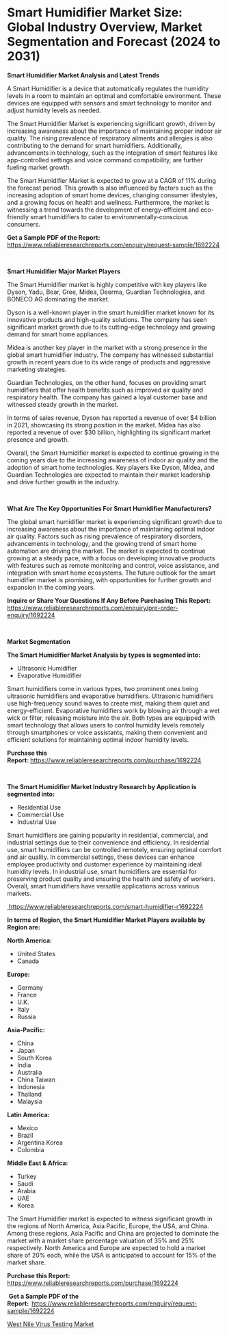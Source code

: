 <p><h1>Smart Humidifier Market Size: Global Industry Overview, Market Segmentation and Forecast (2024 to 2031)</h1></p><p><strong>Smart Humidifier Market Analysis and Latest Trends</strong></p>
<p><p>A Smart Humidifier is a device that automatically regulates the humidity levels in a room to maintain an optimal and comfortable environment. These devices are equipped with sensors and smart technology to monitor and adjust humidity levels as needed.</p><p>The Smart Humidifier Market is experiencing significant growth, driven by increasing awareness about the importance of maintaining proper indoor air quality. The rising prevalence of respiratory ailments and allergies is also contributing to the demand for smart humidifiers. Additionally, advancements in technology, such as the integration of smart features like app-controlled settings and voice command compatibility, are further fueling market growth.</p><p>The Smart Humidifier Market is expected to grow at a CAGR of 11% during the forecast period. This growth is also influenced by factors such as the increasing adoption of smart home devices, changing consumer lifestyles, and a growing focus on health and wellness. Furthermore, the market is witnessing a trend towards the development of energy-efficient and eco-friendly smart humidifiers to cater to environmentally-conscious consumers.</p></p>
<p><strong>Get a Sample PDF of the Report:&nbsp;</strong> <a href="https://www.reliableresearchreports.com/enquiry/request-sample/1692224">https://www.reliableresearchreports.com/enquiry/request-sample/1692224</a></p>
<p>&nbsp;</p>
<p><strong>Smart Humidifier Major Market Players</strong></p>
<p><p>The Smart Humidifier market is highly competitive with key players like Dyson, Yadu, Bear, Gree, Midea, Deerma, Guardian Technologies, and BONECO AG dominating the market. </p><p>Dyson is a well-known player in the smart humidifier market known for its innovative products and high-quality solutions. The company has seen significant market growth due to its cutting-edge technology and growing demand for smart home appliances.</p><p>Midea is another key player in the market with a strong presence in the global smart humidifier industry. The company has witnessed substantial growth in recent years due to its wide range of products and aggressive marketing strategies.</p><p>Guardian Technologies, on the other hand, focuses on providing smart humidifiers that offer health benefits such as improved air quality and respiratory health. The company has gained a loyal customer base and witnessed steady growth in the market.</p><p>In terms of sales revenue, Dyson has reported a revenue of over $4 billion in 2021, showcasing its strong position in the market. Midea has also reported a revenue of over $30 billion, highlighting its significant market presence and growth.</p><p>Overall, the Smart Humidifier market is expected to continue growing in the coming years due to the increasing awareness of indoor air quality and the adoption of smart home technologies. Key players like Dyson, Midea, and Guardian Technologies are expected to maintain their market leadership and drive further growth in the industry.</p></p>
<p>&nbsp;</p>
<p><strong>What Are The Key Opportunities For Smart Humidifier Manufacturers?</strong></p>
<p><p>The global smart humidifier market is experiencing significant growth due to increasing awareness about the importance of maintaining optimal indoor air quality. Factors such as rising prevalence of respiratory disorders, advancements in technology, and the growing trend of smart home automation are driving the market. The market is expected to continue growing at a steady pace, with a focus on developing innovative products with features such as remote monitoring and control, voice assistance, and integration with smart home ecosystems. The future outlook for the smart humidifier market is promising, with opportunities for further growth and expansion in the coming years.</p></p>
<p><strong>Inquire or Share Your Questions If Any Before Purchasing This Report:</strong> <a href="https://www.reliableresearchreports.com/enquiry/pre-order-enquiry/1692224">https://www.reliableresearchreports.com/enquiry/pre-order-enquiry/1692224</a></p>
<p>&nbsp;</p>
<p><strong>Market Segmentation</strong></p>
<p><strong>The Smart Humidifier Market Analysis by types is segmented into:</strong></p>
<p><ul><li>Ultrasonic Humidifier</li><li>Evaporative Humidifier</li></ul></p>
<p><p>Smart humidifiers come in various types, two prominent ones being ultrasonic humidifiers and evaporative humidifiers. Ultrasonic humidifiers use high-frequency sound waves to create mist, making them quiet and energy-efficient. Evaporative humidifiers work by blowing air through a wet wick or filter, releasing moisture into the air. Both types are equipped with smart technology that allows users to control humidity levels remotely through smartphones or voice assistants, making them convenient and efficient solutions for maintaining optimal indoor humidity levels.</p></p>
<p><strong>Purchase this Report:&nbsp;</strong><a href="https://www.reliableresearchreports.com/purchase/1692224">https://www.reliableresearchreports.com/purchase/1692224</a></p>
<p>&nbsp;</p>
<p><strong>The Smart Humidifier Market Industry Research by Application is segmented into:</strong></p>
<p><ul><li>Residential Use</li><li>Commercial Use</li><li>Industrial Use</li></ul></p>
<p><p>Smart humidifiers are gaining popularity in residential, commercial, and industrial settings due to their convenience and efficiency. In residential use, smart humidifiers can be controlled remotely, ensuring optimal comfort and air quality. In commercial settings, these devices can enhance employee productivity and customer experience by maintaining ideal humidity levels. In industrial use, smart humidifiers are essential for preserving product quality and ensuring the health and safety of workers. Overall, smart humidifiers have versatile applications across various markets.</p></p>
<p><a href="https://www.reliableresearchreports.com/smart-humidifier-r1692224">&nbsp;https://www.reliableresearchreports.com/smart-humidifier-r1692224</a></p>
<p><strong>In terms of Region, the Smart Humidifier Market Players available by Region are:</strong></p>
<p>
    <p> <strong> North America: </strong>
        <ul>
            <li>United States</li>
            <li>Canada</li>
        </ul>
        </p> 
    <p> <strong> Europe: </strong>
        <ul>
            <li>Germany</li>
            <li>France</li>
            <li>U.K.</li>
            <li>Italy</li>
            <li>Russia</li>
        </ul>
        </p> 
    <p> <strong> Asia-Pacific: </strong>
        <ul>
            <li>China</li>
            <li>Japan</li>
            <li>South Korea</li>
            <li>India</li>
            <li>Australia</li>
            <li>China Taiwan</li>
            <li>Indonesia</li>
            <li>Thailand</li>
            <li>Malaysia</li>
        </ul>
        </p> 
    <p> <strong> Latin America: </strong>
        <ul>
            <li>Mexico</li>
            <li>Brazil</li>
            <li>Argentina Korea</li>
            <li>Colombia</li>
        </ul>
        </p> 
    <p> <strong> Middle East & Africa: </strong>
        <ul>
            <li>Turkey</li>
            <li>Saudi</li>
            <li>Arabia</li>
            <li>UAE</li>
            <li>Korea</li>
        </ul>
    </p>
    </p>
<p><p>The Smart Humidifier market is expected to witness significant growth in the regions of North America, Asia Pacific, Europe, the USA, and China. Among these regions, Asia Pacific and China are projected to dominate the market with a market share percentage valuation of 35% and 25% respectively. North America and Europe are expected to hold a market share of 20% each, while the USA is anticipated to account for 15% of the market share.</p></p>
<p><strong>Purchase this Report: </strong><a href="https://www.reliableresearchreports.com/purchase/1692224">https://www.reliableresearchreports.com/purchase/1692224</a></p>
<p>&nbsp;<strong>Get a Sample PDF of the Report:&nbsp;&nbsp;</strong><a href="https://www.reliableresearchreports.com/enquiry/request-sample/1692224">https://www.reliableresearchreports.com/enquiry/request-sample/1692224</a></p>
<p><strong></strong></p>
<p><p><a href="https://medium.com/@cathymaggio15/west-nile-virus-testing-industry-analysis-report-its-market-size-growing-with-a-cagr-of-7-8-083081bb3fbe">West Nile Virus Testing Market</a></p></p>